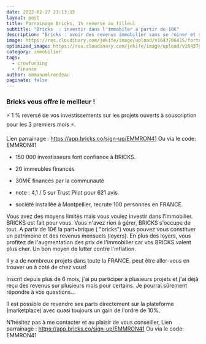 ```yaml
---
date: 2022-02-27 23:13:15
layout: post
title: Parrainage Bricks, 1% reversé au filleul
subtitle: "Bricks  : investir dans l'immobiler a partir de 10€"
description: "Bricks : avoir des revenus immobilier sans se ruiner et sans emprunter"
image: https://res.cloudinary.com/jekife/image/upload/v1643706415/fortuneo-carte-mastercard_wvbjjx.jpg
optimized_image: https://res.cloudinary.com/jekife/image/upload/v1643706415/fortuneo-carte-mastercard_wvbjjx.jpg
category: immobilier
tags:
  - crowfunding
  - finance
author: emmanuelrondeau
paginate: false
---
```

### Bricks vous offre le meilleur !

⚡ 1 % reversé de vos investissements sur les projets ouverts à souscription pour les 3 premiers mois ⚡.

Lien parrainage : https://app.bricks.co/sign-up/EMMRON41
Ou via le code: EMMRON41

- 150 000 investisseurs font confiance à BRICKS.
- 20 immeubles financés
- 30M€ financés par la communauté

- note : 4,1 / 5 sur Trust Pilot pour 621 avis.
- société installée à Montpellier, recrute 100 personnes en FRANCE.


Vous avez des moyens limités mais vous voulez investir dans l’immobilier. BRICKS est fait pour vous. Vous n'avez rien à gérer, BRICKS s'occupe de tout.
A partir de 10€ la part=brique ( "bricks") vous pouvez vous constituer un patrimoine et des revenus mensuels (loyers).
En plus des loyers, vous profitez de l'augmentation des prix de l'immobilier car vos BRICKS valent plus cher. Un bon moyen de lutter contre l'inflation.

Il y a de nombreux projets dans toute la FRANCE. peut être aller-vous en trouver un à coté de chez vous!

Inscrit depuis plus de 6 mois, j'ai pu participer à plusieurs projets et j'ai déjà reçu des revenus sur plusieurs mois pour certains. Je pourrai sûrement répondre à vos questions...

Il est possible de revendre ses parts directement sur la plateforme (marketplace) avec quasi toujours un gain de l'ordre de 10%.


N'hésitez pas à me contacter et au plaisir de vous conseiller,
Lien parrainage : https://app.bricks.co/sign-up/EMMRON41
Ou via le code: EMMRON41
